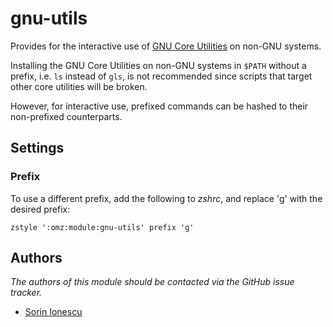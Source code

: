 gnu-utils
=========

Provides for the interactive use of [GNU Core Utilities][1] on non-GNU systems.

Installing the GNU Core Utilities on non-GNU systems in `$PATH` without
a prefix, i.e. `ls` instead of `gls`, is not recommended since scripts that
target other core utilities will be broken.

However, for interactive use, prefixed commands can be hashed to their
non-prefixed counterparts.

Settings
--------

### Prefix

To use a different prefix, add the following to *zshrc*, and replace 'g' with
the desired prefix:

    zstyle ':omz:module:gnu-utils' prefix 'g'

Authors
-------

*The authors of this module should be contacted via the GitHub issue tracker.*

 - [Sorin Ionescu](/sorin-ionescu)

[1]: http://www.gnu.org/software/coreutils/

